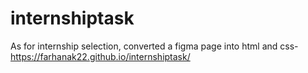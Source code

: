 # internshiptask 
As for internship selection, converted a figma page into html and css- https://farhanak22.github.io/internshiptask/

